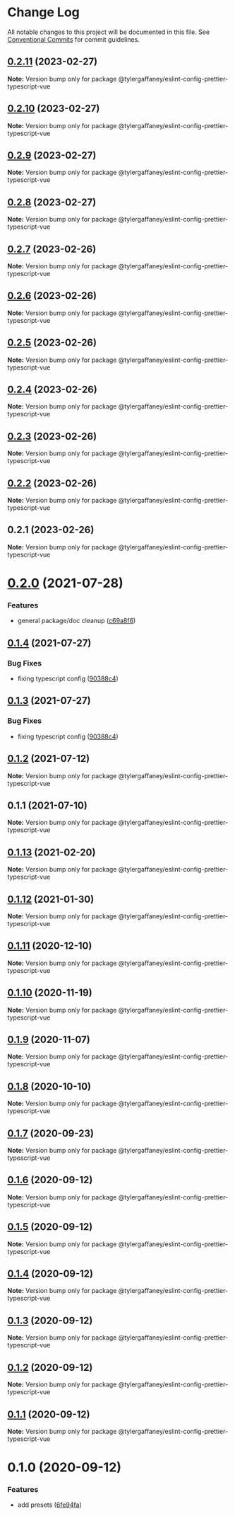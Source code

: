 # Change Log

All notable changes to this project will be documented in this file.
See [Conventional Commits](https://conventionalcommits.org) for commit guidelines.

## [0.2.11](https://github.com/tylergaffaney/configs/compare/@tylergaffaney/eslint-config-prettier-typescript-vue@0.2.10...@tylergaffaney/eslint-config-prettier-typescript-vue@0.2.11) (2023-02-27)

**Note:** Version bump only for package @tylergaffaney/eslint-config-prettier-typescript-vue





## [0.2.10](https://github.com/tylergaffaney/configs/compare/@tylergaffaney/eslint-config-prettier-typescript-vue@0.2.9...@tylergaffaney/eslint-config-prettier-typescript-vue@0.2.10) (2023-02-27)

**Note:** Version bump only for package @tylergaffaney/eslint-config-prettier-typescript-vue





## [0.2.9](https://github.com/tylergaffaney/configs/compare/@tylergaffaney/eslint-config-prettier-typescript-vue@0.2.8...@tylergaffaney/eslint-config-prettier-typescript-vue@0.2.9) (2023-02-27)

**Note:** Version bump only for package @tylergaffaney/eslint-config-prettier-typescript-vue





## [0.2.8](https://github.com/tylergaffaney/configs/compare/@tylergaffaney/eslint-config-prettier-typescript-vue@0.2.7...@tylergaffaney/eslint-config-prettier-typescript-vue@0.2.8) (2023-02-27)

**Note:** Version bump only for package @tylergaffaney/eslint-config-prettier-typescript-vue





## [0.2.7](https://github.com/tylergaffaney/configs/compare/@tylergaffaney/eslint-config-prettier-typescript-vue@0.2.6...@tylergaffaney/eslint-config-prettier-typescript-vue@0.2.7) (2023-02-26)

**Note:** Version bump only for package @tylergaffaney/eslint-config-prettier-typescript-vue





## [0.2.6](https://github.com/tylergaffaney/configs/compare/@tylergaffaney/eslint-config-prettier-typescript-vue@0.2.5...@tylergaffaney/eslint-config-prettier-typescript-vue@0.2.6) (2023-02-26)

**Note:** Version bump only for package @tylergaffaney/eslint-config-prettier-typescript-vue





## [0.2.5](https://github.com/tylergaffaney/configs/compare/@tylergaffaney/eslint-config-prettier-typescript-vue@0.2.4...@tylergaffaney/eslint-config-prettier-typescript-vue@0.2.5) (2023-02-26)

**Note:** Version bump only for package @tylergaffaney/eslint-config-prettier-typescript-vue





## [0.2.4](https://github.com/tylergaffaney/configs/compare/@tylergaffaney/eslint-config-prettier-typescript-vue@0.2.3...@tylergaffaney/eslint-config-prettier-typescript-vue@0.2.4) (2023-02-26)

**Note:** Version bump only for package @tylergaffaney/eslint-config-prettier-typescript-vue





## [0.2.3](https://github.com/tylergaffaney/configs/compare/@tylergaffaney/eslint-config-prettier-typescript-vue@0.2.2...@tylergaffaney/eslint-config-prettier-typescript-vue@0.2.3) (2023-02-26)

**Note:** Version bump only for package @tylergaffaney/eslint-config-prettier-typescript-vue





## [0.2.2](https://github.com/tylergaffaney/configs/compare/@tylergaffaney/eslint-config-prettier-typescript-vue@0.2.1...@tylergaffaney/eslint-config-prettier-typescript-vue@0.2.2) (2023-02-26)

**Note:** Version bump only for package @tylergaffaney/eslint-config-prettier-typescript-vue





## 0.2.1 (2023-02-26)

**Note:** Version bump only for package @tylergaffaney/eslint-config-prettier-typescript-vue





# [0.2.0](https://github.com/tylergaffaney/configs/compare/@tylergaffaney/eslint-config-prettier-typescript-vue@0.1.4...@tylergaffaney/eslint-config-prettier-typescript-vue@0.2.0) (2021-07-28)


### Features

* general package/doc cleanup ([c69a8f6](https://github.com/tylergaffaney/configs/commit/c69a8f60a03531f44d7996955d48d522d9637427))





## [0.1.4](https://github.com/tylergaffaney/configs/compare/@tylergaffaney/eslint-config-prettier-typescript-vue@0.1.2...@tylergaffaney/eslint-config-prettier-typescript-vue@0.1.4) (2021-07-27)

### Bug Fixes

- fixing typescript config ([90388c4](https://github.com/tylergaffaney/configs/commit/90388c4a744ba11070f668e752123d549994c4fb))

## [0.1.3](https://github.com/tylergaffaney/configs/compare/@tylergaffaney/eslint-config-prettier-typescript-vue@0.1.2...@tylergaffaney/eslint-config-prettier-typescript-vue@0.1.3) (2021-07-27)

### Bug Fixes

- fixing typescript config ([90388c4](https://github.com/tylergaffaney/configs/commit/90388c4a744ba11070f668e752123d549994c4fb))

## [0.1.2](https://github.com/tylergaffaney/configs/compare/@tylergaffaney/eslint-config-prettier-typescript-vue@0.1.1...@tylergaffaney/eslint-config-prettier-typescript-vue@0.1.2) (2021-07-12)

**Note:** Version bump only for package @tylergaffaney/eslint-config-prettier-typescript-vue

## 0.1.1 (2021-07-10)

**Note:** Version bump only for package @tylergaffaney/eslint-config-prettier-typescript-vue

## [0.1.13](https://github.com/tylergaffaney/configs/compare/@tylergaffaney/eslint-config-prettier-typescript-vue@0.1.12...@tylergaffaney/eslint-config-prettier-typescript-vue@0.1.13) (2021-02-20)

**Note:** Version bump only for package @tylergaffaney/eslint-config-prettier-typescript-vue

## [0.1.12](https://github.com/tylergaffaney/configs/compare/@tylergaffaney/eslint-config-prettier-typescript-vue@0.1.11...@tylergaffaney/eslint-config-prettier-typescript-vue@0.1.12) (2021-01-30)

**Note:** Version bump only for package @tylergaffaney/eslint-config-prettier-typescript-vue

## [0.1.11](https://github.com/tylergaffaney/configs/compare/@tylergaffaney/eslint-config-prettier-typescript-vue@0.1.10...@tylergaffaney/eslint-config-prettier-typescript-vue@0.1.11) (2020-12-10)

**Note:** Version bump only for package @tylergaffaney/eslint-config-prettier-typescript-vue

## [0.1.10](https://github.com/tylergaffaney/configs/compare/@tylergaffaney/eslint-config-prettier-typescript-vue@0.1.9...@tylergaffaney/eslint-config-prettier-typescript-vue@0.1.10) (2020-11-19)

**Note:** Version bump only for package @tylergaffaney/eslint-config-prettier-typescript-vue

## [0.1.9](https://github.com/tylergaffaney/configs/compare/@tylergaffaney/eslint-config-prettier-typescript-vue@0.1.8...@tylergaffaney/eslint-config-prettier-typescript-vue@0.1.9) (2020-11-07)

**Note:** Version bump only for package @tylergaffaney/eslint-config-prettier-typescript-vue

## [0.1.8](https://github.com/tylergaffaney/configs/compare/@tylergaffaney/eslint-config-prettier-typescript-vue@0.1.7...@tylergaffaney/eslint-config-prettier-typescript-vue@0.1.8) (2020-10-10)

**Note:** Version bump only for package @tylergaffaney/eslint-config-prettier-typescript-vue

## [0.1.7](https://github.com/tylergaffaney/configs/compare/@tylergaffaney/eslint-config-prettier-typescript-vue@0.1.6...@tylergaffaney/eslint-config-prettier-typescript-vue@0.1.7) (2020-09-23)

**Note:** Version bump only for package @tylergaffaney/eslint-config-prettier-typescript-vue

## [0.1.6](https://github.com/tylergaffaney/configs/compare/@tylergaffaney/eslint-config-prettier-typescript-vue@0.1.5...@tylergaffaney/eslint-config-prettier-typescript-vue@0.1.6) (2020-09-12)

**Note:** Version bump only for package @tylergaffaney/eslint-config-prettier-typescript-vue

## [0.1.5](https://github.com/tylergaffaney/configs/compare/@tylergaffaney/eslint-config-prettier-typescript-vue@0.1.4...@tylergaffaney/eslint-config-prettier-typescript-vue@0.1.5) (2020-09-12)

**Note:** Version bump only for package @tylergaffaney/eslint-config-prettier-typescript-vue

## [0.1.4](https://github.com/tylergaffaney/configs/compare/@tylergaffaney/eslint-config-prettier-typescript-vue@0.1.3...@tylergaffaney/eslint-config-prettier-typescript-vue@0.1.4) (2020-09-12)

**Note:** Version bump only for package @tylergaffaney/eslint-config-prettier-typescript-vue

## [0.1.3](https://github.com/tylergaffaney/configs/compare/@tylergaffaney/eslint-config-prettier-typescript-vue@0.1.2...@tylergaffaney/eslint-config-prettier-typescript-vue@0.1.3) (2020-09-12)

**Note:** Version bump only for package @tylergaffaney/eslint-config-prettier-typescript-vue

## [0.1.2](https://github.com/tylergaffaney/configs/compare/@tylergaffaney/eslint-config-prettier-typescript-vue@0.1.1...@tylergaffaney/eslint-config-prettier-typescript-vue@0.1.2) (2020-09-12)

**Note:** Version bump only for package @tylergaffaney/eslint-config-prettier-typescript-vue

## [0.1.1](https://github.com/tylergaffaney/configs/compare/@tylergaffaney/eslint-config-prettier-typescript-vue@0.1.0...@tylergaffaney/eslint-config-prettier-typescript-vue@0.1.1) (2020-09-12)

**Note:** Version bump only for package @tylergaffaney/eslint-config-prettier-typescript-vue

# 0.1.0 (2020-09-12)

### Features

- add presets ([6fe94fa](https://github.com/tylergaffaney/configs/commit/6fe94fae4ed9d80b18833c9e5a3f51f710ebda43))
